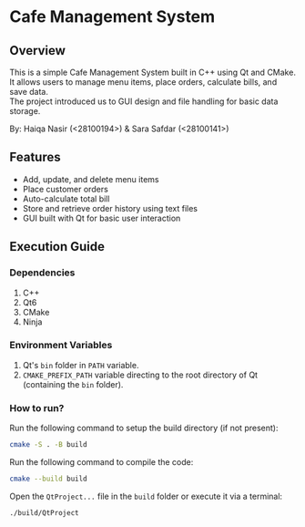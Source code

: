 # Cafe Management System


## Overview

This is a simple Cafe Management System built in C++ using Qt and CMake.  
It allows users to manage menu items, place orders, calculate bills, and save data.  
The project introduced us to GUI design and file handling for basic data storage.


By: Haiqa Nasir (<28100194>) & Sara Safdar (<28100141>)


## Features

- Add, update, and delete menu items  
- Place customer orders  
- Auto-calculate total bill  
- Store and retrieve order history using text files  
- GUI built with Qt for basic user interaction


## Execution Guide


### Dependencies


1. C++
2. Qt6
3. CMake
4. Ninja


### Environment Variables


1. Qt's `bin` folder in `PATH` variable.
2. `CMAKE_PREFIX_PATH` variable directing to the root directory of Qt (containing the `bin` folder).


### How to run?


Run the following command to setup the build directory (if not present):
```bash
cmake -S . -B build
```


Run the following command to compile the code:
```bash
cmake --build build
```


Open the `QtProject...` file in the `build` folder or execute it via a terminal:
```bash
./build/QtProject
```



